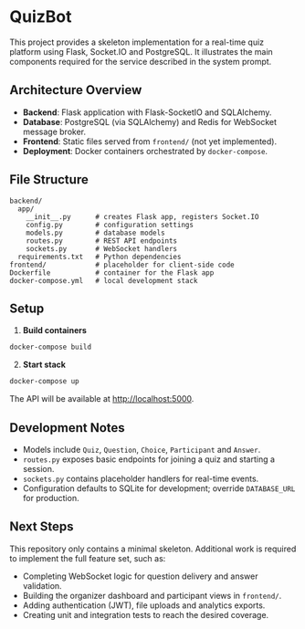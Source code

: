 # QuizBot

This project provides a skeleton implementation for a real-time quiz platform using Flask, Socket.IO and PostgreSQL. It illustrates the main components required for the service described in the system prompt.

## Architecture Overview

- **Backend**: Flask application with Flask-SocketIO and SQLAlchemy.
- **Database**: PostgreSQL (via SQLAlchemy) and Redis for WebSocket message broker.
- **Frontend**: Static files served from `frontend/` (not yet implemented).
- **Deployment**: Docker containers orchestrated by `docker-compose`.

## File Structure

```
backend/
  app/
    __init__.py      # creates Flask app, registers Socket.IO
    config.py        # configuration settings
    models.py        # database models
    routes.py        # REST API endpoints
    sockets.py       # WebSocket handlers
  requirements.txt   # Python dependencies
frontend/            # placeholder for client-side code
Dockerfile           # container for the Flask app
docker-compose.yml   # local development stack
```

## Setup

1. **Build containers**

```bash
docker-compose build
```

2. **Start stack**

```bash
docker-compose up
```

The API will be available at <http://localhost:5000>.

## Development Notes

- Models include `Quiz`, `Question`, `Choice`, `Participant` and `Answer`.
- `routes.py` exposes basic endpoints for joining a quiz and starting a session.
- `sockets.py` contains placeholder handlers for real-time events.
- Configuration defaults to SQLite for development; override `DATABASE_URL` for production.

## Next Steps

This repository only contains a minimal skeleton. Additional work is required to implement the full feature set, such as:

- Completing WebSocket logic for question delivery and answer validation.
- Building the organizer dashboard and participant views in `frontend/`.
- Adding authentication (JWT), file uploads and analytics exports.
- Creating unit and integration tests to reach the desired coverage.
